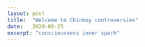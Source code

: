 ```yaml
---
layout: post
title:  "Welcome to Chinmoy controversies"
date:   2020-06-25
excerpt: "consciousness inner spark"
---
```


